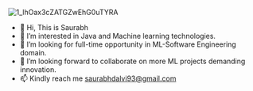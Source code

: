 ![1_lhOax3cZATGZwEhG0uTYRA](https://github.com/saurabhdalvi93/saurabhdalvi93/assets/126389839/36573fd8-eafb-4330-acae-8d3a0b8dc7ab)

- 👋 Hi, This is Saurabh
- 👀 I’m interested in Java and Machine learning technologies.
- 🌱 I’m looking for full-time opportunity in ML-Software Engineering domain.
- 💞️ I’m looking forward to collaborate on more ML projects demanding innovation.
- 📫 Kindly reach me saurabhdalvi93@gmail.com

<!---
saurabhdalvi93/saurabhdalvi93 is a ✨ special ✨ repository because its `README.md` (this file) appears on your GitHub profile.
You can click the Preview link to take a look at your changes.
--->
